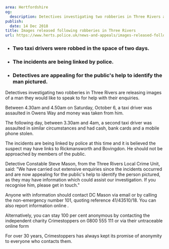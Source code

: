 ```yaml
area: Hertfordshire
og:
  description: Detectives investigating two robberies in Three Rivers are releasing images of a man they would like to speak to for help with their enquiries.
publish:
  date: 14 Dec 2018
title: Images released following robberies in Three Rivers
url: https://www.herts.police.uk/news-and-appeals/images-released-following-robberies-in-three-rivers-2243C
```

* ### Two taxi drivers were robbed in the space of two days.

 * ### The incidents are being linked by police.

 * ### Detectives are appealing for the public's help to identify the man pictured.

Detectives investigating two robberies in Three Rivers are releasing images of a man they would like to speak to for help with their enquiries.

Between 4.30am and 4.50am on Saturday, October 6, a taxi driver was assaulted in Owens Way and money was taken from him.

The following day, between 3.30am and 4am, a second taxi driver was assaulted in similar circumstances and had cash, bank cards and a mobile phone stolen.

The incidents are being linked by police at this time and it is believed the suspect may have links to Rickmansworth and Bovingdon. He should not be approached by members of the public.

Detective Constable Steve Mason, from the Three Rivers Local Crime Unit, said: "We have carried out extensive enquiries since the incidents occurred and are now appealing for the public's help to identify the person pictured, as they may have information which could assist our investigation. If you recognise him, please get in touch."

Anyone with information should contact DC Mason via email or by calling the non-emergency number 101, quoting reference 41/43510/18. You can also report information online _._

Alternatively, you can stay 100 per cent anonymous by contacting the independent charity Crimestoppers on 0800 555 111 or via their untraceable online form

For over 30 years, Crimestoppers has always kept its promise of anonymity to everyone who contacts them.

